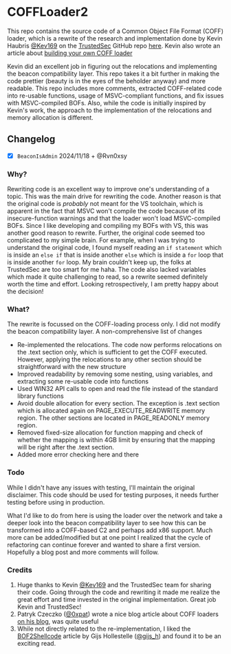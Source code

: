 # COFFLoader2

This repo contains the source code of a Common Object File Format (COFF) loader, which is a rewrite of the research and implementation done by Kevin Haubris [@Kev169](https://twitter.com/kev169) on the [TrustedSec](https://www.trustedsec.com) GitHub repo [here](https://github.com/trustedsec/COFFLoader). Kevin also wrote an article about [building your own COFF loader](https://www.trustedsec.com/blog/coffloader-building-your-own-in-memory-loader-or-how-to-run-bofs/)

Kevin did an excellent job in figuring out the relocations and implementing the beacon compatibility layer. This repo takes it a bit further in making the code prettier (beauty is in the eyes of the beholder anyway) and more readable. This repo includes more comments, extracted COFF-related code into re-usable functions, usage of MSVC-compliant functions, and fix issues with MSVC-compiled BOFs. Also, while the code is initially inspired by Kevin's work, the approach to the implementation of the relocations and memory allocation is different.
## Changelog

- [x]  `BeaconIsAdmin` 2024/11/18 + @Rvn0xsy

### Why?

Rewriting code is an excellent way to improve one's understanding of a topic. This was the main drive for rewriting the code. Another reason is that the original code is *probably* not meant for the VS toolchain, which is apparent in the fact that MSVC won't compile the code because of its insecure-function warnings and that the loader won't load MSVC-compiled BOFs. Since I like developing and compiling my BOFs with VS, this was another good reason to rewrite. Further, the original code seemed too complicated to my simple brain. For example, when I was trying to understand the original code, I found myself reading an `if statement` which is inside an `else if` that is inside another `else` which is inside a `for` loop that is inside another `for` loop. My brain couldn't keep up, the folks at TrustedSec are too smart for me haha. The code also lacked variables which made it quite challenging to read, so a rewrite seemed definitely worth the time and effort. Looking retrospectively, I am pretty happy about the decision!

### What?

The rewrite is focussed on the COFF-loading process only. I did not modify the beacon compatibility layer. A non-comprehensive list of changes

- Re-implemented the relocations. The code now performs relocations on the .text section only, which is sufficient to get the COFF executed. However, applying the relocations to any other section should be straightforward with the new structure
- Improved readability by removing some nesting, using variables, and extracting some re-usable code into functions
- Used WIN32 API calls to open and read the file instead of the standard library functions
- Avoid double allocation for every section. The exception is .text section which is allocated again on PAGE_EXECUTE_READWRITE memory region. The other sections are located in PAGE_READONLY memory region.
- Removed fixed-size allocation for function mapping and check of whether the mapping is within 4GB limit by ensuring that the mapping will be right after the .text section.
- Added more error checking here and there

### Todo

While I didn't have any issues with testing, I'll maintain the original disclaimer. This code should be used for testing purposes, it needs further testing before using in production.

What I'd like to do from here is using the loader over the network and take a deeper look into the beacon compatibility layer to see how this can be transformed into a COFF-based C2 and perhaps add x86 support. Much more can be added/modified but at one point I realized that the cycle of refactoring can continue forever and wanted to share a first version. Hopefully a blog post and more comments will follow.

### Credits

1. Huge thanks to Kevin [@Kev169](https://twitter.com/kev169) and the TrustedSec team for sharing their code. Going through the code and rewriting it made me realize the great effort and time invested in the original implementation. Great job Kevin and TrustedSec!
2. Patryk Czeczko ([@0xpat](https://twitter.com/0xPat)) wrote a nice blog article about COFF loaders [on his blog](https://0xpat.github.io/Malware_development_part_8/), was quite useful
3. While not directly related to the re-implementation, I liked the [BOF2Shellcode](https://medium.com/falconforce/bof2shellcode-a-tutorial-converting-a-stand-alone-bof-loader-into-shellcode-6369aa518548) article by Gijs Hollestelle ([@gijs_h](https://twitter.com/gijs_h)) and found it to be an exciting read.
